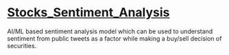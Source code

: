 # [Stocks_Sentiment_Analysis](https://github.com/parthshah28/Stocks_Sentiment_Analysis)

AI/ML based sentiment analysis model which can be used to understand sentiment from public tweets as a factor while making a buy/sell decision of securities.
